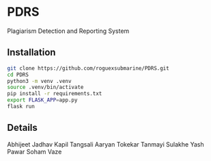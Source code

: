 
# PDRS

Plagiarism Detection and Reporting System

## Installation

```bash
git clone https://github.com/roguexsubmarine/PDRS.git
cd PDRS
python3 -m venv .venv
source .venv/bin/activate
pip install -r requirements.txt
export FLASK_APP=app.py
flask run
```

## Details

Abhijeet Jadhav
Kapil Tangsali
Aaryan Tokekar
Tanmayi Sulakhe
Yash Pawar
Soham Vaze


    